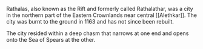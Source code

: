 Rathalas, also known as the Rift and formerly called Rathalathar, was a city in the northern part of the Eastern Crownlands near central [[Alethkar]]. The city was burnt to the ground in 1163 and has not since been rebuilt.

The city resided within a deep chasm that narrows at one end and opens onto the Sea of Spears at the other.
